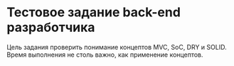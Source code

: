 # Тестовое задание back-end разработчика

Цель задания проверить понимание концептов MVC, SoC, DRY и SOLID. 
Время выполнения не столь важно, как применение концептов. 
